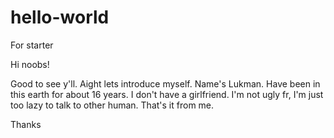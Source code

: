 # hello-world
For starter

Hi noobs!

Good to see y'll. Aight lets introduce myself. Name's Lukman. Have been in this earth for about 16 years. I don't have a girlfriend. I'm not ugly fr, I'm just too lazy to talk to other human. That's it from me. 

Thanks
